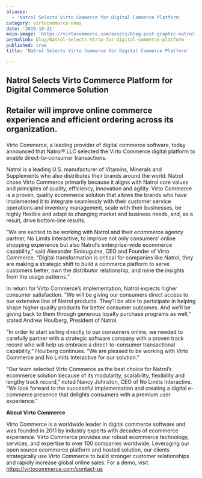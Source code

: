 ```yaml
---
aliases:
  - 'Natrol Selects Virto Commerce for Digital Commerce Platform'
category: virtocommerce-news
date: '2019-10-21'
main-image: 'https://virtocommerce.com/assets/blog-post-graphic-natrol-pr-post.png'
permalink: blog/Natrol-Selects-Virto-for-digital-commerce-platform
published: true
title: 'Natrol Selects Virto Commerce for Digital Commerce Platform'

---
```

## <p><strong>Natrol Selects Virto Commerce Platform for Digital Commerce Solution</strong></p>
## <p>Retailer will improve online commerce experience and efficient ordering across its organization.</p>

<p>



<p>Virto Commerce, a leading provider of digital commerce software, today announced that Natrol® LLC selected the Virto Commerce digital platform to enable direct-to-consumer transactions.</p>
<p>Natrol is a leading U.S. manufacturer of Vitamins, Minerals and Supplements who also distributes their brands around the world. Natrol chose Virto Commerce primarily because it aligns with Natrol core values and principles of quality, efficiency, innovation and agility. Virto Commerce is a proven, quality ecommerce solution that allows the brands who have implemented it to integrate seamlessly with their customer service operations and inventory management, scale with their businesses, be highly flexible and adapt to changing market and business needs, and, as a result, drive bottom-line results.</p>
<p>“We are excited to be working with Natrol and their ecommerce agency partner, No Limits Interactive, to improve not only consumers’ online shopping experience but also Natrol’s enterprise-wide ecommerce capability," said Alexander Siniouguine, CEO and Founder of Virto Commerce. &ldquo;Digital transformation is critical for companies like Natrol; they are making a strategic shift to build a commerce platform to serve customers better, own the distributor relationship, and mine the insights from the usage patterns.&rdquo;</p>


<p>In return for Virto Commerce’s implementation, Natrol expects higher consumer satisfaction. “We will be giving our consumers direct access to our extensive line of Natrol products. They’ll be able to participate in helping shape higher quality products for better consumer outcomes. And we’ll be giving back to them through generous loyalty purchase programs as well,” stated Andrew Houlberg, President of Natrol.</p> 
<p>"In order to start selling directly to our consumers online, we needed to carefully partner with a strategic software company with a proven track record who will help us embrace a direct-to-consumer transactional capability,” Houlberg continues. “We are pleased to be working with Virto Commerce and No Limits Interactive for our solution.”</p>
<p>“Our team selected Virto Commerce as the best choice for Natrol’s ecommerce solution because of its modularity, scalability, flexibility and lengthy track record,” noted Nancy Johnston, CEO of No Limits Interactive. “We look forward to the successful implementation and creating a digital e-commerce presence that delights consumers with a premium user experience.”
</p>


<p><strong>About Virto Commerce</strong></p>
<p>Virto Commerce is a worldwide leader in digital commerce software and was founded in 2011 by industry experts with decades of ecommerce experience. Virto Commerce provides our robust ecommerce technology, services, and expertise to over 100 companies worldwide. Leveraging our open source ecommerce platform and hosted solution, our clients strategically use Virto Commerce to build stronger customer relationships and rapidly increase global online sales. For a demo, visit <a href="https://virtocommerce.com/contact-us">https://virtocommerce.com/contact-us</a></p>